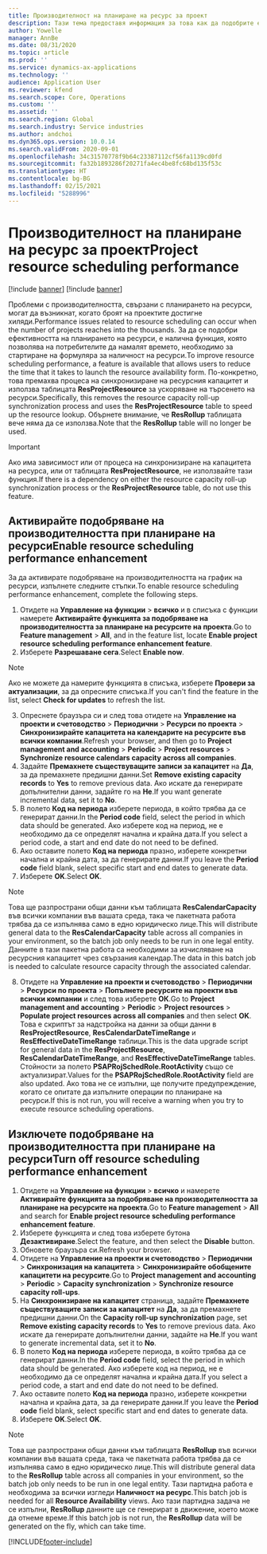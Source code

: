 ```yaml
---
title: Производителност на планиране на ресурс за проект
description: Тази тема предоставя информация за това как да подобрите ефективността на планирането на ресурси за голям брой проекти.
author: Yowelle
manager: AnnBe
ms.date: 08/31/2020
ms.topic: article
ms.prod: ''
ms.service: dynamics-ax-applications
ms.technology: ''
audience: Application User
ms.reviewer: kfend
ms.search.scope: Core, Operations
ms.custom: ''
ms.assetid: ''
ms.search.region: Global
ms.search.industry: Service industries
ms.author: andchoi
ms.dyn365.ops.version: 10.0.14
ms.search.validFrom: 2020-09-01
ms.openlocfilehash: 34c31570778f9b64c23387112cf56fa1139cd0fd
ms.sourcegitcommit: fa32b1893286f20271fa4ec4be8fc68bd135f53c
ms.translationtype: HT
ms.contentlocale: bg-BG
ms.lasthandoff: 02/15/2021
ms.locfileid: "5288996"
---
```

# <a name="project-resource-scheduling-performance"></a><span data-ttu-id="89a67-103">Производителност на планиране на ресурс за проект</span><span class="sxs-lookup"><span data-stu-id="89a67-103">Project resource scheduling performance</span></span>

[!include [banner](../includes/banner.md)]
[!include [banner](../includes/preview-banner.md)]


<span data-ttu-id="89a67-104">Проблеми с производителността, свързани с планирането на ресурси, могат да възникнат, когато броят на проектите достигне хиляди.</span><span class="sxs-lookup"><span data-stu-id="89a67-104">Performance issues related to resource scheduling can occur when the number of projects reaches into the thousands.</span></span> <span data-ttu-id="89a67-105">За да се подобри ефективността на планирането на ресурси, е налична функция, която позволява на потребителите да намалят времето, необходимо за стартиране на формуляра за наличност на ресурси.</span><span class="sxs-lookup"><span data-stu-id="89a67-105">To improve resource scheduling performance, a feature is available that allows users to reduce the time that it takes to launch the resource availability form.</span></span> <span data-ttu-id="89a67-106">По-конкретно, това премахва процеса на синхронизиране на ресурсния капацитет и използва таблицата **ResProjectResource** за ускоряване на търсенето на ресурси.</span><span class="sxs-lookup"><span data-stu-id="89a67-106">Specifically, this removes the resource capacity roll-up synchronization process and uses the **ResProjectResource** table to speed up the resource lookup.</span></span> <span data-ttu-id="89a67-107">Обърнете внимание, че **ResRollup** таблицата вече няма да се използва.</span><span class="sxs-lookup"><span data-stu-id="89a67-107">Note that the **ResRollup** table will no longer be used.</span></span>

> [!IMPORTANT]
> <span data-ttu-id="89a67-108">Ако има зависимост или от процеса на синхронизиране на капацитета на ресурса, или от таблицата **ResProjectResource**, не използвайте тази функция.</span><span class="sxs-lookup"><span data-stu-id="89a67-108">If there is a dependency on either the resource capacity roll-up synchronization process or the **ResProjectResource** table, do not use this feature.</span></span>

## <a name="enable-resource-scheduling-performance-enhancement"></a><span data-ttu-id="89a67-109">Активирайте подобряване на производителността при планиране на ресурси</span><span class="sxs-lookup"><span data-stu-id="89a67-109">Enable resource scheduling performance enhancement</span></span>
<span data-ttu-id="89a67-110">За да активирате подобряване на производителността на график на ресурси, изпълнете следните стъпки.</span><span class="sxs-lookup"><span data-stu-id="89a67-110">To enable resource scheduling performance enhancement, complete the following steps.</span></span>

1. <span data-ttu-id="89a67-111">Отидете на **Управление на функции** > **всичко** и в списъка с функции намерете **Активирайте функцията за подобряване на производителността за планиране на ресурсите на проекта**.</span><span class="sxs-lookup"><span data-stu-id="89a67-111">Go to **Feature management** > **All**, and in the feature list, locate **Enable project resource scheduling performance enhancement feature**.</span></span>
2. <span data-ttu-id="89a67-112">Изберете **Разрешаване сега**.</span><span class="sxs-lookup"><span data-stu-id="89a67-112">Select **Enable now**.</span></span>

> [!NOTE]
> <span data-ttu-id="89a67-113">Ако не можете да намерите функцията в списъка, изберете **Провери за актуализации**, за да опресните списъка.</span><span class="sxs-lookup"><span data-stu-id="89a67-113">If you can't find the feature in the list, select **Check for updates** to refresh the list.</span></span>

3. <span data-ttu-id="89a67-114">Опреснете браузъра си и след това отидете на **Управление на проекти и счетоводство** > **Периодични** > **Ресурси по проекта** > **Синхронизирайте капацитета на календарите на ресурсите във всички компании**.</span><span class="sxs-lookup"><span data-stu-id="89a67-114">Refresh your browser, and then go to **Project management and accounting** > **Periodic** > **Project resources** > **Synchronize resource calendars capacity across all companies**.</span></span>
4. <span data-ttu-id="89a67-115">Задайте **Премахнете съществуващите записи за капацитет** на **Да**, за да премахнете предишни данни.</span><span class="sxs-lookup"><span data-stu-id="89a67-115">Set **Remove existing capacity records** to **Yes** to remove previous data.</span></span> <span data-ttu-id="89a67-116">Ако искате да генерирате допълнителни данни, задайте го на **Не**.</span><span class="sxs-lookup"><span data-stu-id="89a67-116">If you want generate incremental data, set it to **No**.</span></span>
5. <span data-ttu-id="89a67-117">В полето **Код на периода** изберете периода, в който трябва да се генерират данни.</span><span class="sxs-lookup"><span data-stu-id="89a67-117">In the **Period code** field, select the period in which data should be generated.</span></span> <span data-ttu-id="89a67-118">Ако изберете код на период, не е необходимо да се определят начална и крайна дата.</span><span class="sxs-lookup"><span data-stu-id="89a67-118">If you select a period code, a start and end date do not need to be defined.</span></span>
6. <span data-ttu-id="89a67-119">Ако оставите полето **Код на периода** празно, изберете конкретни начална и крайна дата, за да генерирате данни.</span><span class="sxs-lookup"><span data-stu-id="89a67-119">If you leave the **Period code** field blank, select specific start and end dates to generate data.</span></span>
7. <span data-ttu-id="89a67-120">Изберете **OK**.</span><span class="sxs-lookup"><span data-stu-id="89a67-120">Select **OK**.</span></span>

 > [!NOTE]
 > <span data-ttu-id="89a67-121">Това ще разпространи общи данни към таблицата **ResCalendarCapacity** във всички компании във вашата среда, така че пакетната работа трябва да се изпълнява само в едно юридическо лице.</span><span class="sxs-lookup"><span data-stu-id="89a67-121">This will distribute general data to the **ResCalendarCapacity** table across all companies in your environment, so the batch job only needs to be run in one legal entity.</span></span> <span data-ttu-id="89a67-122">Данните в тази пакетна работа са необходими за изчисляване на ресурсния капацитет чрез свързания календар.</span><span class="sxs-lookup"><span data-stu-id="89a67-122">The data in this batch job is needed to calculate resource capacity through the associated calendar.</span></span>

8. <span data-ttu-id="89a67-123">Отидете на **Управление на проекти и счетоводство** > **Периодични** > **Ресурси по проекта** > **Попълнете ресурсите на проекти във всички компании** и след това изберете **ОК**.</span><span class="sxs-lookup"><span data-stu-id="89a67-123">Go to **Project management and accounting** > **Periodic** > **Project resources** > **Populate project resources across all companies** and then select **OK**.</span></span> <span data-ttu-id="89a67-124">Това е скриптът за надстройка на данни за общи данни в **ResProjectResource**, **ResCalendarDateTimeRange** и **ResEffectiveDateTimeRange** таблици.</span><span class="sxs-lookup"><span data-stu-id="89a67-124">This is the data upgrade script for general data in the **ResProjectResource**, **ResCalendarDateTimeRange**, and **ResEffectiveDateTimeRange** tables.</span></span> <span data-ttu-id="89a67-125">Стойности за полето **PSAPRojSchedRole.RootActivity** също се актуализират.</span><span class="sxs-lookup"><span data-stu-id="89a67-125">Values for the **PSAPRojSchedRole.RootActivity** field are also updated.</span></span> <span data-ttu-id="89a67-126">Ако това не се изпълни, ще получите предупреждение, когато се опитате да изпълните операции по планиране на ресурси.</span><span class="sxs-lookup"><span data-stu-id="89a67-126">If this is not run, you will receive a warning when you try to execute resource scheduling operations.</span></span>
 
## <a name="turn-off-resource-scheduling-performance-enhancement"></a><span data-ttu-id="89a67-127">Изключете подобряване на производителността при планиране на ресурси</span><span class="sxs-lookup"><span data-stu-id="89a67-127">Turn off resource scheduling performance enhancement</span></span>

1. <span data-ttu-id="89a67-128">Отидете на **Управление на функции** > **всичко** и намерете **Активирайте функцията за подобряване на производителността за планиране на ресурсите на проекта**.</span><span class="sxs-lookup"><span data-stu-id="89a67-128">Go to **Feature management** > **All**  and search for **Enable project resource scheduling performance enhancement feature**.</span></span>
2. <span data-ttu-id="89a67-129">Изберете функцията и след това изберете бутона **Дезактивиране**.</span><span class="sxs-lookup"><span data-stu-id="89a67-129">Select the feature, and then select the **Disable** button.</span></span>
3. <span data-ttu-id="89a67-130">Обновете браузъра си.</span><span class="sxs-lookup"><span data-stu-id="89a67-130">Refresh your browser.</span></span>
4. <span data-ttu-id="89a67-131">Отидете на **Управление на проекти и счетоводство** > **Периодични** > **Синхронизация на капацитета** > **Синхронизирайте обобщените капацитети на ресурсите**.</span><span class="sxs-lookup"><span data-stu-id="89a67-131">Go to **Project management and accounting** > **Periodic** > **Capacity synchronization** > **Synchronize resource capacity roll-ups**.</span></span>
5. <span data-ttu-id="89a67-132">На **Синхронизиране на капацитет** страница, задайте **Премахнете съществуващите записи за капацитет** на **Да**, за да премахнете предишни данни.</span><span class="sxs-lookup"><span data-stu-id="89a67-132">On the **Capacity roll-up synchronization** page, set **Remove existing capacity records** to **Yes** to remove previous data.</span></span> <span data-ttu-id="89a67-133">Ако искате да генерирате допълнителни данни, задайте на **Не**.</span><span class="sxs-lookup"><span data-stu-id="89a67-133">If you want to generate incremental data, set it to **No**.</span></span>
6. <span data-ttu-id="89a67-134">В полето **Код на периода** изберете периода, в който трябва да се генерират данни.</span><span class="sxs-lookup"><span data-stu-id="89a67-134">In the **Period code** field, select the period in which data should be generated.</span></span> <span data-ttu-id="89a67-135">Ако изберете код на период, не е необходимо да се определят начална и крайна дата.</span><span class="sxs-lookup"><span data-stu-id="89a67-135">If you select a period code, a start and end date do not need to be defined.</span></span>
7. <span data-ttu-id="89a67-136">Ако оставите полето **Код на периода** празно, изберете конкретни начална и крайна дата, за да генерирате данни.</span><span class="sxs-lookup"><span data-stu-id="89a67-136">If you leave the **Period code** field blank, select specific start and end dates to generate data.</span></span>
8. <span data-ttu-id="89a67-137">Изберете **OK**.</span><span class="sxs-lookup"><span data-stu-id="89a67-137">Select **OK**.</span></span>

> [!NOTE]
> <span data-ttu-id="89a67-138">Това ще разпространи общи данни към таблицата **ResRollup** във всички компании във вашата среда, така че пакетната работа трябва да се изпълнява само в едно юридическо лице.</span><span class="sxs-lookup"><span data-stu-id="89a67-138">This will distribute general data to the **ResRollup** table across all companies in your environment, so the batch job only needs to be run in one legal entity.</span></span> <span data-ttu-id="89a67-139">Тази партидна работа е необходима за всички изгледи **Наличност на ресурс**.</span><span class="sxs-lookup"><span data-stu-id="89a67-139">This batch job is needed for all **Resource Availability** views.</span></span> <span data-ttu-id="89a67-140">Ако тази партидна задача не се изпълни, **ResRollup** данните ще се генерират в движение, което може да отнеме време.</span><span class="sxs-lookup"><span data-stu-id="89a67-140">If this batch job is not run, the **ResRollup** data will be generated on the fly, which can take time.</span></span>


[!INCLUDE[footer-include](../includes/footer-banner.md)]